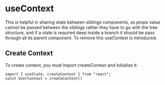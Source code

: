 # useContext

This is helpful in sharing state between siblings components, as props value cannot be passed between the siblings rather they have to go with the tree structure, and if a state is required deep inside a branch it should be pass through all its parent component.
To remove this useContext is introduced.

## Create Context 
To create context, you must Import createContext and initialize it:
```
import { useState, createContext } from "react";
const UserContext = createContext()
```

